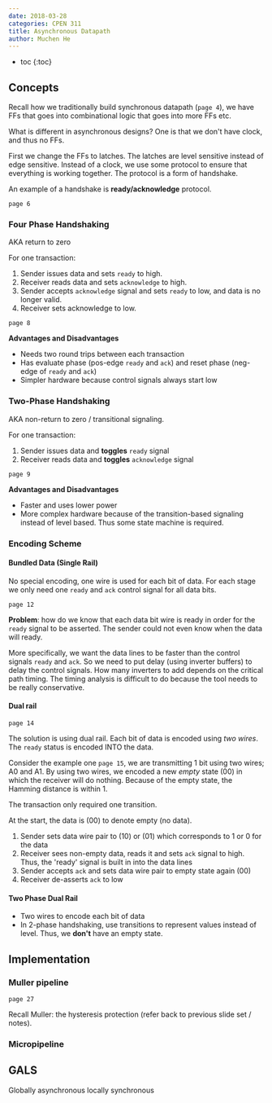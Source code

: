 ```yaml
---
date: 2018-03-28
categories: CPEN 311
title: Asynchronous Datapath
author: Muchen He
---
```




- toc
{:toc}


## Concepts

Recall how we traditionally build synchronous datapath (`page 4`), we have FFs that goes into combinational logic that goes into more FFs etc. 

What is different in asynchronous designs? One is that we don't have clock, and thus no FFs. 

First we change the FFs to latches. The latches are level sensitive instead of edge sensitive. Instead of a clock, we use some protocol to ensure that everything is working together. The protocol is a form of handshake.

An example of a handshake is **ready/acknowledge** protocol. 

`page 6`

### Four Phase Handshaking

AKA return to zero

For one transaction:

1. Sender issues data and sets `ready` to high.
2. Receiver reads data and sets `acknowledge` to high.
3. Sender accepts `acknowledge` signal and sets `ready` to low, and data is no longer valid.
4. Receiver sets acknowledge to low.

`page 8`



**Advantages and Disadvantages**

- Needs two round trips between each transaction
- Has evaluate phase (pos-edge `ready` and `ack`) and reset phase (neg-edge of `ready` and `ack`)
- Simpler hardware because control signals always start low

### Two-Phase Handshaking

AKA non-return to zero / transitional signaling.

For one transaction:

1. Sender issues data and **toggles** `ready` signal
2. Receiver reads data and **toggles** `acknowledge` signal

`page 9`



**Advantages and Disadvantages**

- Faster and uses lower power
- More complex hardware because of the transition-based signaling instead of level based. Thus some state machine is required.



### Encoding Scheme

#### Bundled Data (Single Rail)

No special encoding, one wire is used for each bit of data. For each stage we only need one `ready` and `ack` control signal for all data bits. 

`page 12`

**Problem**: how do we know that each data bit wire is ready in order for the `ready` signal to be asserted. The sender could not even know when the data will ready. 

More specifically, we want the data lines to be faster than the control signals `ready` and `ack`. So we need to put delay (using inverter buffers) to delay the control signals. How many inverters to add depends on the critical path timing.  The timing analysis is difficult to do because the tool needs to be really conservative.

#### Dual rail

`page 14`

The solution is using dual rail. Each bit of data is encoded using *two wires*. The `ready` status is encoded INTO the data. 

Consider the example one `page 15`, we are transmitting 1 bit using two wires; A0 and A1. By using two wires, we encoded a new *empty* state (00) in which the receiver will do nothing. Because of the empty state, the Hamming distance is within 1.

The transaction only required one transition.

At the start, the data is (00) to denote empty (no data).

1. Sender sets data wire pair to (10) or (01) which corresponds to 1 or 0 for the data
2. Receiver sees non-empty data, reads it and sets `ack` signal to high. Thus, the 'ready' signal is built in into the data lines
3. Sender accepts `ack` and sets data wire pair to empty state again (00)
4. Receiver de-asserts `ack` to low

#### Two Phase Dual Rail

- Two wires to encode each bit of data
- In 2-phase handshaking, use transitions to represent values instead of level. Thus, we **don't** have an empty state.



## Implementation

### Muller pipeline

`page 27`

Recall Muller: the hysteresis protection (refer back to previous slide set / notes). 

### Micropipeline



## GALS

Globally asynchronous locally synchronous